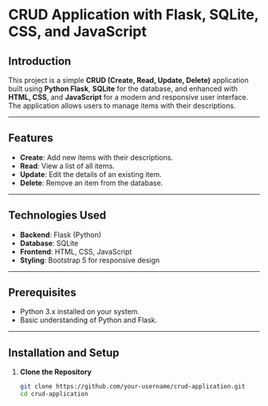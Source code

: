
# CRUD Application with Flask, SQLite, CSS, and JavaScript

## Introduction
This project is a simple **CRUD (Create, Read, Update, Delete)** application built using **Python Flask**, **SQLite** for the database, and enhanced with **HTML, CSS**, and **JavaScript** for a modern and responsive user interface. The application allows users to manage items with their descriptions.

---

## Features
- **Create**: Add new items with their descriptions.
- **Read**: View a list of all items.
- **Update**: Edit the details of an existing item.
- **Delete**: Remove an item from the database.

---

## Technologies Used
- **Backend**: Flask (Python)
- **Database**: SQLite
- **Frontend**: HTML, CSS, JavaScript
- **Styling**: Bootstrap 5 for responsive design

---

## Prerequisites
- Python 3.x installed on your system.
- Basic understanding of Python and Flask.

---

## Installation and Setup

1. **Clone the Repository**
   ```bash
   git clone https://github.com/your-username/crud-application.git
   cd crud-application
